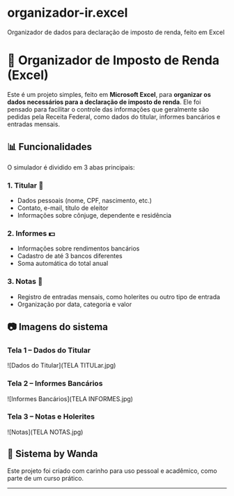# organizador-ir.excel
Organizador de dados para declaração de imposto de renda, feito em Excel
# 🦁 Organizador de Imposto de Renda (Excel)

Este é um projeto simples, feito em **Microsoft Excel**, para **organizar os dados necessários para a declaração de imposto de renda**. Ele foi pensado para facilitar o controle das informações que geralmente são pedidas pela Receita Federal, como dados do titular, informes bancários e entradas mensais.

## 📊 Funcionalidades

O simulador é dividido em 3 abas principais:

### 1. Titular 👤
- Dados pessoais (nome, CPF, nascimento, etc.)
- Contato, e-mail, título de eleitor
- Informações sobre cônjuge, dependente e residência

### 2. Informes 💵
- Informações sobre rendimentos bancários
- Cadastro de até 3 bancos diferentes
- Soma automática do total anual

### 3. Notas 📘
- Registro de entradas mensais, como holerites ou outro tipo de entrada
- Organização por data, categoria e valor

## 📷 Imagens do sistema

### Tela 1 – Dados do Titular
![Dados do Titular](TELA TITULar.jpg)

### Tela 2 – Informes Bancários
![Informes Bancários](TELA INFORMES.jpg)

### Tela 3 – Notas e Holerites
![Notas](TELA NOTAS.jpg)



## 💙 Sistema by Wanda

Este projeto foi criado com carinho para uso pessoal e acadêmico, como parte de um curso prático.

---

